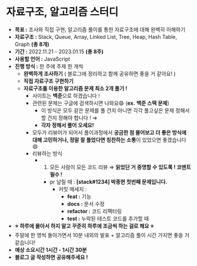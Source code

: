 # 자료구조, 알고리즘 스터디

- **목표 :** 조사와 직접 구현, 알고리즘 풀이를 통한 자료구조에 대해 완벽히 이해하기
- **자료구조 :** Stack, Queue, Array, Linked List, Tree, Heap, Hash Table, Graph **(총 8개)**
- **기간 :** 2022.11.21 - 2023.01.15 **(총 8주)**
- **사용할 언어 :** JavaScript
- **진행 방식 :** 한 주에 주제 한 개씩
  - **완벽하게 조사하기** ( 블로그에 정리하고 함께 공유하면 좋을 거 같아요! )
  - **직접 자료구조 구현하기**
  - **자료구조를 이용한 알고리즘 문제 최소 2개 풀기 !**
    - 사이트는 **백준**으로 하겠습니다 !
    - 관련된 문제는 구글에 검색하시면 나와요😄 (**ex.** **백준 스택 문제**)
      - 이 방식은 모두 같은 문제를 풀 건지 아니면 각각 풀고싶은 문제 정해서 할 건지 정해야 합니다 ! ⇒
      - **각자 정해서 풀어 오세요!**
    - 모두가 리뷰어가 되어서 풀이과정에서 **궁금한 점 물어보고 더 좋은 방식에 대해 고민하거나, 정말 잘 풀었다면 칭찬하는 소통**이 있었으면 좋겠습니다 😄
    - 리뷰하는 방식
      - 1. 모든 사람이 모든 코드 리뷰 ⇒ **읽었단 거 증명할 수 있도록 ! 코멘트 필수 !**
        - pr 날릴 때 : **[stack#1234] 박종현 첫번째 문제입니다.**
          - 커밋 메세지 :
            - **feat :** 기능
            - **docs :** 문서 수정
            - **refactor :** 코드 리팩터링
            - **test :** 누락된 테스트 코드를 추가할 때
- **⭐ 하루에 몰아서 하지 말고 꾸준히 하루에 조금씩 하는 걸로 해요 ⭐**
- 주말에 한 명씩 돌아가면서 10분 내외의 발표 + 알고리즘 풀이 시간 가지면 좋을 거 같습니다!
- **예상 소요시간 1시간 - 1시간 30분**
- **블로그 글 작성하면 공유해주세요 !**
